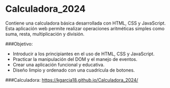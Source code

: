 # Calculadora_2024

Contiene una calculadora básica desarrollada con HTML, CSS y JavaScript. Esta aplicación web permite realizar operaciones aritméticas simples como suma, resta, multiplicación y división.

###Objetivo:
- Introducir a los principiantes en el uso de HTML, CSS y JavaScript.
- Practicar la manipulación del DOM y el manejo de eventos.
- Crear una aplicación funcional y educativa.
- Diseño limpio y ordenado con una cuadrícula de botones.

###Calculadora: 
https://kgarcia18.github.io/Calculadora_2024/

